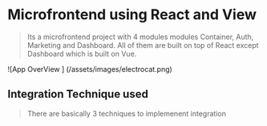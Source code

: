 # Microfrontend using React and View
> Its a microfrontend project with 4 modules modules Container, Auth, Marketing and Dashboard. All of them are built on top of React except Dashboard which is built on Vue.


![App OverView ] (/assets/images/electrocat.png)
## Integration Technique used
> There are basically 3 techniques to implemenent integration
